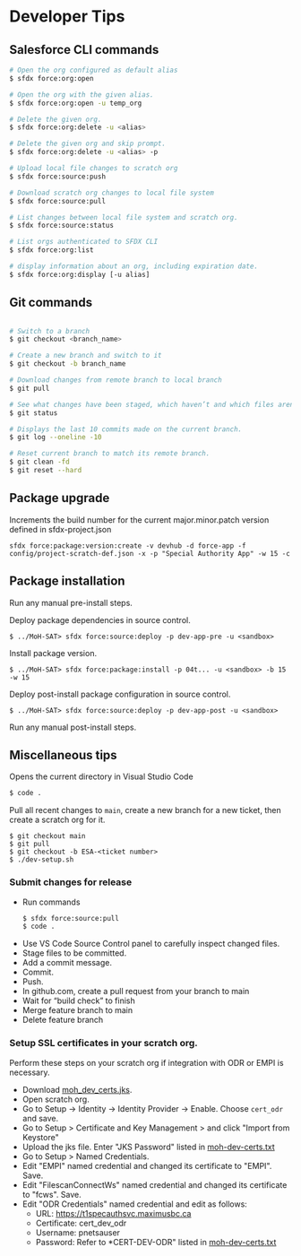 # Developer Tips

## Salesforce CLI commands

```bash
# Open the org configured as default alias
$ sfdx force:org:open

# Open the org with the given alias.
$ sfdx force:org:open -u temp_org

# Delete the given org.
$ sfdx force:org:delete -u <alias>

# Delete the given org and skip prompt.
$ sfdx force:org:delete -u <alias> -p

# Upload local file changes to scratch org
$ sfdx force:source:push

# Download scratch org changes to local file system
$ sfdx force:source:pull

# List changes between local file system and scratch org.
$ sfdx force:source:status

# List orgs authenticated to SFDX CLI
$ sfdx force:org:list

# display information about an org, including expiration date.
$ sfdx force:org:display [-u alias] 

```  

## Git commands
```bash

# Switch to a branch 
$ git checkout <branch_name>

# Create a new branch and switch to it
$ git checkout -b branch_name 

# Download changes from remote branch to local branch
$ git pull

# See what changes have been staged, which haven’t and which files aren’t being tracked by git
$ git status 

# Displays the last 10 commits made on the current branch.
$ git log --oneline -10

# Reset current branch to match its remote branch. 
$ git clean -fd
$ git reset --hard

```

## Package upgrade
Increments the build number for the current major.minor.patch version defined in sfdx-project.json
```
sfdx force:package:version:create -v devhub -d force-app -f config/project-scratch-def.json -x -p "Special Authority App" -w 15 -c
```

## Package installation
Run any manual pre-install steps.

Deploy package dependencies in source control.
```
$ ../MoH-SAT> sfdx force:source:deploy -p dev-app-pre -u <sandbox>
```

Install package version.
```
$ ../MoH-SAT> sfdx force:package:install -p 04t... -u <sandbox> -b 15 -w 15
```

Deploy post-install package configuration in source control. 
```
$ ../MoH-SAT> sfdx force:source:deploy -p dev-app-post -u <sandbox>
```

Run any manual post-install steps.
## Miscellaneous tips

Opens the current directory in Visual Studio Code
```bash
$ code .
```

Pull all recent changes to `main`, create a new branch for a new ticket, then create a scratch org for it.
```
$ git checkout main
$ git pull
$ git checkout -b ESA-<ticket number>
$ ./dev-setup.sh
```  

### Submit changes for release
- Run commands
    ```bash
    $ sfdx force:source:pull
    $ code .
    ```
- Use VS Code Source Control panel to carefully inspect changed files.
- Stage files to be committed.
- Add a commit message.
- Commit.
- Push.
- In github.com, create a pull request from your branch to main
- Wait for “build check” to finish
- Merge feature branch to main
- Delete feature branch

### Setup SSL certificates in your scratch org. 
Perform these steps on your scratch org if integration with ODR or EMPI is necessary.
- Download [moh_dev_certs.jks](https://hlth.sp.gov.bc.ca/sites/HLTHSP/HSIMT/SP/SAT/_layouts/15/DocIdRedir.aspx?ID=F2RWFFZUCM2Q-797944229-1597).
- Open scratch org.
- Go to Setup -> Identity -> Identity Provider -> Enable. Choose `cert_odr` and save.
- Go to Setup > Certificate and Key Management > and click "Import from Keystore" 
- Upload the jks file. Enter "JKS Password" listed in [moh-dev-certs.txt](https://hlth.sp.gov.bc.ca/sites/HLTHSP/HSIMT/SP/SAT/_layouts/15/DocIdRedir.aspx?ID=F2RWFFZUCM2Q-797944229-1597)
- Go to Setup > Named Credentials.
- Edit "EMPI" named credential and changed its certificate to "EMPI". Save.
- Edit "FilescanConnectWs" named credential and changed its certificate to "fcws". Save.
- Edit "ODR Credentials" named credential and edit as follows:
  - URL: https://t1specauthsvc.maximusbc.ca
  - Certificate: cert_dev_odr
  - Username: pnetsauser
  - Password: Refer to *CERT-DEV-ODR" listed in [moh-dev-certs.txt](https://hlth.sp.gov.bc.ca/sites/HLTHSP/HSIMT/SP/SAT/_layouts/15/DocIdRedir.aspx?ID=F2RWFFZUCM2Q-797944229-1597)
